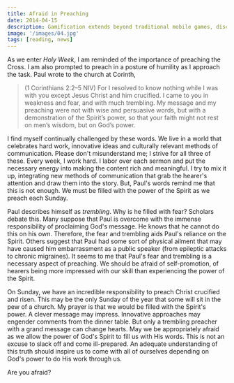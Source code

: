 ```yaml
---
title: Afraid in Preaching
date: 2014-04-15
description: Gamification extends beyond traditional mobile games, discovering innovative strategies to incorporate game-like elements into non-gaming apps for enhanced
image: '/images/04.jpg'
tags: [reading, news]
---
```

 
As we enter *Holy Week*, I am reminded of the importance of preaching the Cross. I am also prompted to preach in a posture of humility as I approach the task. Paul wrote to the church at Corinth,

>(1 Corinthians 2:2–5 NIV) For I resolved to know nothing while I was with you except Jesus Christ and him crucified. I came to you in weakness and fear, and with much trembling. My message and my preaching were not with wise and persuasive words, but with a demonstration of the Spirit’s power, so that your faith might not rest on men’s wisdom, but on God’s power. 

I find myself continually challenged by these words. We live in a world that celebrates hard work, innovative ideas and culturally relevant methods of communication. Please don't misunderstand me; I strive for all three of these. Every week, I work hard. I labor over each sermon and put the necessary energy into making the content rich and meaningful. I try to mix it up, integrating new methods of communication that grab the hearer's attention and draw them into the story. But, Paul's words remind me that this is not enough. We must be filled with the power of the Spirit as we preach each Sunday. 

Paul describes himself as *trembling*. Why is he filled with fear? Scholars debate this. Many suppose that Paul is overcome with the immense responsibility of proclaiming God's message. He knows that he cannot do this on his own. Therefore, the fear and trembling aids Paul's reliance on the Spirit. Others suggest that Paul had some sort of physical ailment that may have caused him embarrassment as a public speaker (from epileptic attacks to chronic migraines). It seems to me that Paul's fear and trembling is a necessary aspect of preaching. We should be afraid of self-promotion, of hearers being more impressed with our skill than experiencing the power of the Spirit. 

On Sunday, we have an incredible responsibility to preach Christ crucified and risen. This may be the only Sunday of the year that some will sit in the pew of a church. My prayer is that we would be filled with the Spirit's power. A clever message may impress. Innovative approaches may engender comments from the dinner table. But only a trembling preacher with a grand message can change hearts. May we be appropriately afraid as we allow the power of God's Spirit to fill us with His words. This is not an excuse to slack off and come ill-prepared. An adequate understanding of this truth should inspire us to come with all of ourselves depending on God's power to do His work through us.

Are you afraid?

